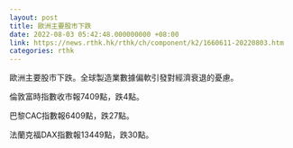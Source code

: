```yaml
---
layout: post
title: 歐洲主要股市下跌
date: 2022-08-03 05:42:48.000000000 +08:00
link: https://news.rthk.hk/rthk/ch/component/k2/1660611-20220803.htm
categories: rthk
---
```


歐洲主要股市下跌。全球製造業數據偏軟引發對經濟衰退的憂慮。

倫敦富時指數收市報7409點，跌4點。

巴黎CAC指數報6409點，跌27點。

法蘭克福DAX指數報13449點，跌30點。
